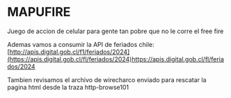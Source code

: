 # MAPUFIRE
Juego de accion de celular para gente tan pobre que no le corre el free fire


Ademas vamos a consumir la API de feriados chile: [http://apis.digital.gob.cl/f1/feriados/2024](https://apis.digital.gob.cl/fl/feriados/2024)https://apis.digital.gob.cl/fl/feriados/2024


Tambien revisamos el archivo de wirecharco enviado para rescatar la pagina html desde la traza http-browse101
